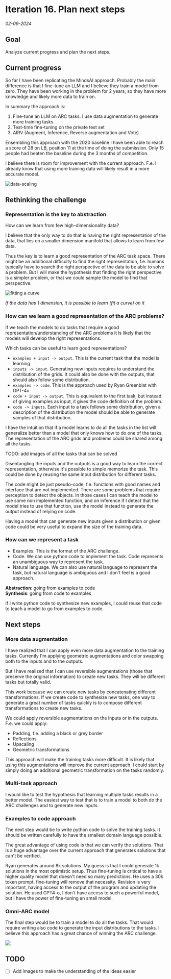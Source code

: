 # Iteration 16. Plan next steps

_02-09-2024_

## Goal

Analyze current progress and plan the next steps.

## Current progress

So far I have been replicating the MindsAI approach. Probably the main difference is that I fine-tune
an LLM and I believe they train a model from zero. They have been working in the problem for 2 years,
so they have more knowledge and likely more data to train on.

In summary the approach is:

1. Fine-tune an LLM on ARC tasks. I use data augmentation to generate more training tasks.
2. Test-time fine-tuning on the private test set
3. AIRV (Augment, Inference, Reverse augmentation and Vote)

Ensembling this approach with the 2020 baseline I have been able to reach a score of 28 on LB, position 11 at the time of doing the submission.
Only 15 people had beaten the baseline during the 3 months of competition.

I believe there is room for improvement with the current approach. F.e. I already know that using more
training data will likely result in a more accurate model.

![data-scaling](res/2024-09-02-16-02-17.png)

## Rethinking the challenge

### Representation is the key to abstraction

How can we learn from few high-dimensionality data?

I believe that the only way to do that is having the right representation of the data, that lies on
a smaller dimension manifold that allows to learn from few data.

Thus the key is to learn a good representation of the ARC task space. There might be an additional difficulty
to find the right representation, f.e. humans typically have to search the right perspective of the data
to be able to solve a problem. But I will make the hypothesis that finding the right perspective is a
simpler problem, or that we could sample the model to find that perspective.

![fitting a curve](res/2024-09-06-05-54-28.png)

_If the data has 1 dimension, it is possible to learn (fit a curve) on it_

### How can we learn a good representation of the ARC problems?

If we teach the models to do tasks that require a good representation/understanding of the ARC problems
it is likely that the models will develop the right representations.

Which tasks can be useful to learn good representations?

- `examples + input -> output`. This is the current task that the model is learning
- `inputs -> input`. Generating new inputs requires to understand the distribution of the grids. It could also be done with the outputs, that should also follow some distribution.
- `examples -> code`. This is the approach used by Ryan Greenblat with GPT-4o
- `code + input -> output`. This is equivalent to the first task, but instead of giving examples as input, it gives the code definition of the problem.
- `code -> inputs`. Each input to a task follows some distribution, given a description of the
  distribution the model should be able to generate samples of that distribution.

I have the intuition that if a model learns to do all the tasks in the list will generalize better
than a model that only knows how to do one of the tasks. The representation of the ARC grids and problems
could be shared among all the tasks.

TODO: add images of all the tasks that can be solved

Disentangling the inputs and the outputs is a good way to learn the correct representation, otherwise
it's possible to simple memorize the task. This could be done by reusing the same input distribution
for different tasks.

The code might be just pseudo-code, f.e. functions with good names and interface that are not implemented.
There are some problems that require perception to detect the objects. In those cases I can teach the
model to use some non implemented function, and on inference if I detect that the model tries to use
that function, use the model instead to generate the output instead of relying on code.

Having a model that can generate new inputs given a distribution or given code could be very useful
to expand the size of the training data.

### How can we represent a task

- Examples. This is the format of the ARC challenge.
- Code. We can use python code to implement the task. Code represents an unambiguous way to represent the task.
- Natural language. We can also use natural language to represent the task, but natural language is ambiguous
  and I don't feel is a good approach.

**Abstraction**: going from examples to code  
**Synthesis**: going from code to examples

If I write python code to synthesize new examples, I could reuse that code to teach a model to go from examples to code.

## Next steps

### More data augmentation

I have realized that I can apply even more data augmentation to the training tasks. Currently I'm applying
geometric augmentations and color swapping both to the inputs and to the outputs.

But I have realized that I can use reversible augmentations (those that preserve the original information) to
create new tasks. They will be different tasks but totally valid.

This work because we can create new tasks by concatenating different transformations. If we create code
to synthesize new tasks, one way to generate a great number of tasks quickly is to compose different
transformations to create new tasks.

We could apply reversible augmentations on the inputs or in the outputs. F.e. we could apply:

- Padding, f.e. adding a black or grey border
- Reflections
- Upscaling
- Geometric transformations

This approach will make the training tasks more difficult. It is likely that using this augmentations
will improve the current approach. I could start by simply doing an additional geometric transformation
on the tasks randomly.

### Multi-task approach

I would like to test the hypothesis that learning multiple tasks results in a better model. The easiest
way to test that is to train a model to both do the ARC challenges and to generate new inputs.

### Examples to code approach

The next step would be to write python code to solve the training tasks. It should be written carefully
to have the smallest domain language possible.

The great advantage of using code is that we can verify the solutions. That is a huge advantage over
the current approach that generates solutions that can't be verified.

Ryan generates around 8k solutions. My guess is that I could generate 1k solutions in the most optimistic setup.
Thus fine-tuning is critical to have a higher quality model that doesn't need so many predictions.
He uses a 30k token prompt, fine-tuning will remove that necessity.
Revision is very important, having access to the output of the program and updating the solution.
He used GPT4-o, I don't have access to such a powerful model, but I have the power of fine-tuning an small model.

### Omni-ARC model

The final step would be to train a model to do all the tasks. That would require writing also
code to generate the input distributions to the tasks. I believe this approach has a great chance
of winning the ARC challenge.

![](res/omni-arc.png)

## TODO

- [ ] Add images to make the understanding of the ideas easier
